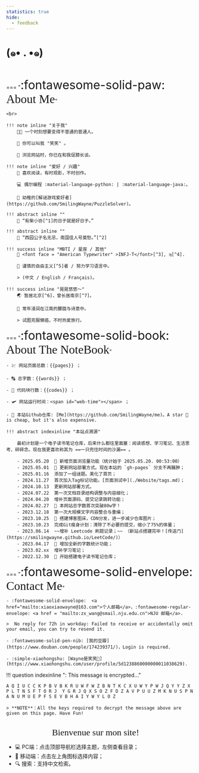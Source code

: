 ```yaml
---
statistics: true
hide:
  - feedback
---
```


# (๑• . •๑)


<br>

<p></p>

=== "<font size = 6>:fontawesome-solid-paw: </font><font size = 6 face = "savoye LET" >About Me</font>"

    <br> 

    !!! note inline "关于我"
        🧑‍🎓 一个时刻想要变得不普通的普通人。
        
        🥰 你可以叫我 "笑笑" 。

        🔮 浏览网站时，你已在和我促膝长谈。

    !!! note inline "爱好 / 兴趣" 
        📖 喜欢阅读，有时观影，不时创作。
        
        💻 偶尔编程 :material-language-python: | :material-language-java:。

        🧩 幼稚的[解谜游戏爱好者](https://github.com/SmilingWayne/PuzzleSolver)。

    !!! abstract inline "" 
        🎻 “有柴小协[^1]的日子就是好日子。”

    !!! abstract inline "" 
        🍁 “西园公子名无忌，南国佳人号莫愁。”[^2]

    !!! success inline "MBTI / 星座 / 其他"
        🧸 <font face = "American Typewriter" >INFJ-T</font>[^3], ♍️[^4]. 
        
        🎀 谨慎的自由主义[^5]者 / 努力学习语言中。
          
        > (中文 / English / Français)。

    !!! success inline "晃晃悠悠～"
        🌏 暂居北京[^6]，曾长居南京[^7]。

        🐳 常年浸润在江南的朦胧与诗意中。

        > 试图克服懒癌，不时热爱旅行。

=== "<font size = 6>:fontawesome-solid-book: </font><font size = 6 face = "savoye LET">About The NoteBook</font>"

    - 💹 网站页面总数：{{pages}} ；
    
    - 🔠 总字数：{{words}} ；
    
    - 🤖 代码块行数：{{codes}} ；

    - 🛩️ 网站运行时间：<span id="web-time"></span> ；
    
    - 🦄 本站Github仓库: [Me](https://github.com/SmilingWayne/me)。A star 🌟 is cheap, but it's also expensive.

    !!! abstract indexinline "本站点溯源"

        最初计划是一个电子读书笔记仓库，后来什么都往里面塞：阅读感想、学习笔记、生活思考、碎碎念。现在我更喜欢称其为 ==一只兜住时间的沙漏== 。

        - 2025.05.20  🎉 新增页面浏览量功能（统计始于 2025.05.20. 00:53:00）
        - 2025.05.01  🎉 更新网站部署方式。现在本站的 `gh-pages` 分支不再臃肿；
        - 2025.01.16  添加了一组谜题。美化了首页；
        - 2024.11.27  首次加入Tag标记功能。[页面测试中](./Website/tags.md)；
        - 2024.10.13  更新网站部署方式。
        - 2024.07.22  第一次文档目录结构调整与内容细化；
        - 2024.04.20  增补页面源码、提交记录跳转功能；
        - 2024.02.27  🎉 本网站总字数首次突破80w字！
        - 2023.12.18  第一次大规模文字内容整合与重编；
        - 2023.10.25  🎉 搭建博客图床，CDN分发，进一步减少仓库图片；
        - 2023.10.23  完成Git瘦身计划：清除了不必要的提交，缩小了75%的体量；
        - 2023.06.14  ~~增补 Leetcode 刷题记录；~~ （新站点搭建完毕！[传送门](https://smilingwayne.github.io/LeetCode/)）
        - 2023.04.17  🎉 增加全新的字数统计功能；
        - 2023.02.xx  增补学习笔记；
        - 2022.12.30  🎉 开始搭建电子读书笔记仓库；


=== "<font size = 6>:fontawesome-solid-envelope: </font><font size = 6 face = "savoye LET">Contact Me</font>"

    - :fontawesome-solid-envelope:  <a href="mailto:xiaoxiaowayne@163.com">个人邮箱</a>，:fontawesome-regular-envelope: <a href = "mailto:zx_wang@smail.nju.edu.cn">NJU 邮箱</a>.

    >  No reply for 72h in workday: Failed to receive or accidentally omit your email, you can try to resend it.

    - :fontawesome-solid-pen-nib: [我的豆瓣](https://www.douban.com/people/174239371/)，Login is required.

    - :simple-xiaohongshu: [Wayne是笑笑🦆](https://www.xiaohongshu.com/user/profile/5d1238860000000011038629).

!!! question indexinline ": This message is encrypted..."

    A Q I U C C K P B V B K R U W F W Z B N T K C X U W Y P W J Q Y Y Z X P L T N S F T O R J  Y G R J Q X S O Z F D Z A V P U U Z M K N U S P N A N U M U E P F S E V B H A I Y W Y L O Z

    > **NOTE**：All the keys required to decrypt the message above are given on this page. Have Fun!


<!-- brands/regular/solid -->
<br>


<center> <font face = "Apple chancery" size = 5>Bienvenue sur mon site! 🌼</font></center>


- 💻 PC端：点击顶部导航栏选择主题，左侧查看目录；
- 📱 移动端：点击左上角图标选择内容；
- 🔍 搜索：支持中文检索。

[^1]: The Violin Concerto in D major, Op. 35 was the only concerto for violin composed by Pyotr Ilyich __Tchaikovsky__. Composed in 1878, it is one of the best-known violin concertos.(From [WiKi](https://en.wikipedia.org/wiki/Violin_Concerto_(Tchaikovsky)))
[^2]: From a poem [《忆昔》](https://www.gushici.net/shici/15/33023.html) by [韦庄 (Wei Zhuang)](https://en.wikipedia.org/wiki/Wei_Zhuang), a poet of the late Tang Dynasty (618 ~ 907) in China.
[^3]: In personality typology, the **Myers–Briggs Type Indicator** (MBTI) is an introspective self-report questionnaire indicating differing psychological preferences in how people perceive the world and make decisions. It enjoys popularity despite being widely regarded as pseudoscience by the scientific community. <font face = "American Typewriter" >INFJ-T</font> means ==advocates==, former 4 letters indicates **"Introverted, iNtuitive, Feeling, Judging"**, the last T means **"Turbulent"**. (From [Wiki](https://en.wikipedia.org/wiki/Myers–Briggs_Type_Indicator) and [Source](https://psychreel.com/infj-t/)).
[^4]: **Virgo** is the sixth astrological sign in the zodiac. Under the tropical zodiac, the Sun transits this area between August 23 and September 22 on average. (From [Wiki](https://en.wikipedia.org/wiki/Virgo_(astrology)))
[^5]: Liberalism is a political and moral philosophy based on the rights of the individual, liberty, consent of the governed, political equality and equality before the law. (From [WiKi](https://en.wikipedia.org/wiki/Liberalism))
[^6]: Capital of People's Republic of China (PRC). (From [Wiki](https://en.wikipedia.org/wiki/Beijing))
[^7]: Capital of Jiangsu, a province in East China. (From [Wiki](https://en.wikipedia.org/wiki/Nanjing))


<script>
function updateTime() {
    var date = new Date();
    var now = date.getTime();
    var startDate = new Date("2022/12/29 09:10:12");
    var start = startDate.getTime();
    var diff = now - start;
    var y, d, h, m;
    y = Math.floor(diff / (365 * 24 * 3600 * 1000));
    diff -= y * 365 * 24 * 3600 * 1000;
    d = Math.floor(diff / (24 * 3600 * 1000));
    h = Math.floor(diff / (3600 * 1000) % 24);
    m = Math.floor(diff / (60 * 1000) % 60);
    if (y == 0) {
        document.getElementById("web-time").innerHTML = d + "<span class=\"heti-spacing\"> </span>天<span class=\"heti-spacing\"> </span>" + h + "<span class=\"heti-spacing\"> </span>小时<span class=\"heti-spacing\"> </span>" + m + "<span class=\"heti-spacing\"> </span>分钟";
    } else {
        document.getElementById("web-time").innerHTML = y + "<span class=\"heti-spacing\"> </span>年<span class=\"heti-spacing\"> </span>" + d + "<span class=\"heti-spacing\"> </span>天<span class=\"heti-spacing\"> </span>" + h + "<span class=\"heti-spacing\"> </span>小时<span class=\"heti-spacing\"> </span>" + m + "<span class=\"heti-spacing\"> </span>分钟";
    }
    setTimeout(updateTime, 1000 * 60);
}
updateTime();
function toggle_statistics() {
    var statistics = document.getElementById("statistics");
    if (statistics.style.opacity == 0) {
        statistics.style.opacity = 1;
    } else {
        statistics.style.opacity = 0;
    }
}
</script>